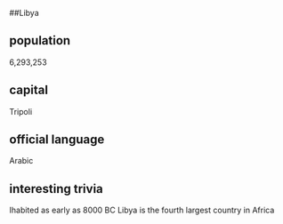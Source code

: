 ##Libya
## population
6,293,253

## capital
Tripoli
 
## official language
Arabic

## interesting trivia
Ihabited as early as 8000 BC
Libya is the fourth largest country in Africa


